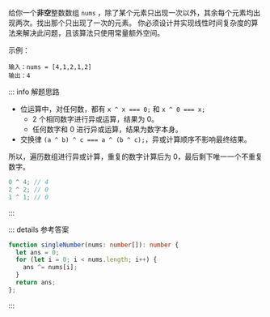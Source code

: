 给你一个**非空**整数数组 `nums` ，除了某个元素只出现一次以外，其余每个元素均出现两次。找出那个只出现了一次的元素。
你必须设计并实现线性时间复杂度的算法来解决此问题，且该算法只使用常量额外空间。

示例：

```
输入：nums = [4,1,2,1,2]
输出：4
```

::: info 解题思路
- 位运算中，对任何数，都有 `x ^ x === 0;` 和 `x ^ 0 === x;`
  - 2 个相同数字进行异或运算，结果为 0。
  - 任何数字和 0 进行异或运算，结果为数字本身。
- 交换律 `(a ^ b) ^ c === a ^ (b ^ c);`，异或计算顺序不影响最终结果。

所以，遍历数组进行异或计算，重复的数字计算后为 0，最后剩下唯一一个不重复数字。

```js
0 ^ 4; // 4
2 ^ 2; // 0
1 ^ 1; // 0
```
:::


::: details 参考答案
```ts
function singleNumber(nums: number[]): number {
  let ans = 0;
  for (let i = 0; i < nums.length; i++) {
    ans ^= nums[i];
  }
  return ans;
};
```
:::
